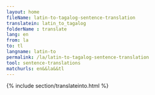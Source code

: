```yaml
---
layout: home
fileName: latin-to-tagalog-sentence-translation
translatein: latin_to_tagalog
folderName : translate
lang: en
from: la
to: tl
langname: latin-to
permalink: /la/latin-to-tagalog-sentence-translation
tool: sentence-translations
matchurls: en&&la&&tl
---
```

{% include section/translateinto.html %}
